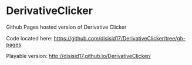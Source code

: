 DerivativeClicker
=================

Github Pages hosted version of Derivative Clicker

Code located here: https://github.com/disisid17/DerivativeClicker/tree/gh-pages

Playable version:  http://disisid17.github.io/DerivativeClicker/
